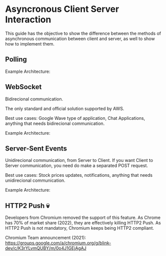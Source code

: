 # Asyncronous Client Server Interaction
This guide has the objective to show the difference between the methods of asynchronous communication between client and server, as well to show how to implement them.

## Polling

Example Architecture:

## WebSocket

Bidirecional communication.

The only standard and official solution supported by AWS.

Best use cases: Google Wave type of application, Chat Applications, anything that needs bidirecional communication.

Example Architecture:

## Server-Sent Events

Unidirecional communication, from Server to Client. If you want Client to Server communication, you need do make a separated POST request.

Best use cases: Stock prices updates, notifications, anything that needs unidirecional communication.

Example Architecture:

## HTTP2 Push :skull:	

Developers from Chromium removed the support of this feature. As Chrome has 70% of market share (2022), they are effectively killing HTTP2 Push. As HTTP2 Push is not mandatory, Chromium keeps being HTTP2 compliant.

Chromium Team announcement (2021): https://groups.google.com/a/chromium.org/g/blink-dev/c/K3rYLvmQUBY/m/0o4J1GEjAgAJ

